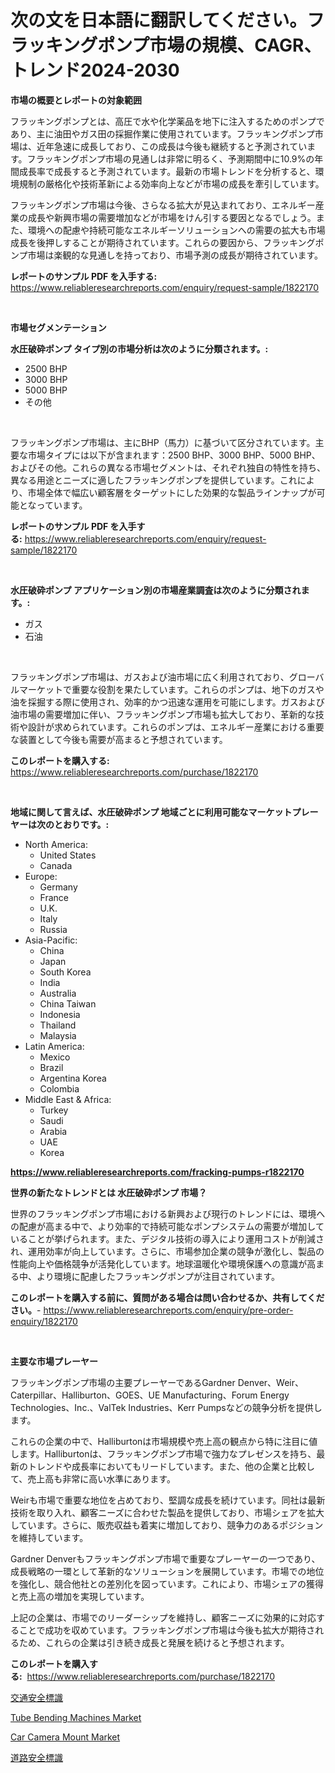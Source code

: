 <p><h1>次の文を日本語に翻訳してください。フラッキングポンプ市場の規模、CAGR、トレンド2024-2030</h1></p><p><strong>市場の概要とレポートの対象範囲</strong></p>
<p><p>フラッキングポンプとは、高圧で水や化学薬品を地下に注入するためのポンプであり、主に油田やガス田の採掘作業に使用されています。フラッキングポンプ市場は、近年急速に成長しており、この成長は今後も継続すると予測されています。フラッキングポンプ市場の見通しは非常に明るく、予測期間中に10.9%の年間成長率で成長すると予測されています。最新の市場トレンドを分析すると、環境規制の厳格化や技術革新による効率向上などが市場の成長を牽引しています。</p><p>フラッキングポンプ市場は今後、さらなる拡大が見込まれており、エネルギー産業の成長や新興市場の需要増加などが市場をけん引する要因となるでしょう。また、環境への配慮や持続可能なエネルギーソリューションへの需要の拡大も市場成長を後押しすることが期待されています。これらの要因から、フラッキングポンプ市場は楽観的な見通しを持っており、市場予測の成長が期待されています。</p></p>
<p><strong>レポートのサンプル PDF を入手する:</strong> <a href="https://www.reliableresearchreports.com/enquiry/request-sample/1822170">https://www.reliableresearchreports.com/enquiry/request-sample/1822170</a></p>
<p>&nbsp;</p>
<p><strong>市場セグメンテーション</strong></p>
<p><strong>水圧破砕ポンプ タイプ別の市場分析は次のように分類されます。:</strong></p>
<p><ul><li>2500 BHP</li><li>3000 BHP</li><li>5000 BHP</li><li>その他</li></ul></p>
<p>&nbsp;</p>
<p><p>フラッキングポンプ市場は、主にBHP（馬力）に基づいて区分されています。主要な市場タイプには以下が含まれます：2500 BHP、3000 BHP、5000 BHP、およびその他。これらの異なる市場セグメントは、それぞれ独自の特性を持ち、異なる用途とニーズに適したフラッキングポンプを提供しています。これにより、市場全体で幅広い顧客層をターゲットにした効果的な製品ラインナップが可能となっています。</p></p>
<p><strong>レポートのサンプル PDF を入手する:</strong>&nbsp;<a href="https://www.reliableresearchreports.com/enquiry/request-sample/1822170">https://www.reliableresearchreports.com/enquiry/request-sample/1822170</a></p>
<p>&nbsp;</p>
<p><strong> 水圧破砕ポンプ アプリケーション別の市場産業調査は次のように分類されます。:</strong></p>
<p><ul><li>ガス</li><li>石油</li></ul></p>
<p>&nbsp;</p>
<p><p>フラッキングポンプ市場は、ガスおよび油市場に広く利用されており、グローバルマーケットで重要な役割を果たしています。これらのポンプは、地下のガスや油を採掘する際に使用され、効率的かつ迅速な運用を可能にします。ガスおよび油市場の需要増加に伴い、フラッキングポンプ市場も拡大しており、革新的な技術や設計が求められています。これらのポンプは、エネルギー産業における重要な装置として今後も需要が高まると予想されています。</p></p>
<p><strong>このレポートを購入する:</strong>&nbsp; <a href="https://www.reliableresearchreports.com/purchase/1822170">https://www.reliableresearchreports.com/purchase/1822170</a></p>
<p>&nbsp;</p>
<p><strong>地域に関して言えば、水圧破砕ポンプ 地域ごとに利用可能なマーケットプレーヤーは次のとおりです。:</strong></p>
<p><ul>
    <li>
        North America:
        <ul>
            <li>United States</li>
            <li>Canada</li>
        </ul>
    </li>
    <li>
        Europe:
        <ul>
            <li>Germany</li>
            <li>France</li>
            <li>U.K.</li>
            <li>Italy</li>
            <li>Russia</li>
        </ul>
    </li>
    <li>
        Asia-Pacific:
        <ul>
            <li>China</li>
            <li>Japan</li>
            <li>South Korea</li>
            <li>India</li>
            <li>Australia</li>
            <li>China Taiwan</li>
            <li>Indonesia</li>
            <li>Thailand</li>
            <li>Malaysia</li>
        </ul>
    </li>
    <li>
        Latin America:
        <ul>
            <li>Mexico</li>
            <li>Brazil</li>
            <li>Argentina Korea</li>
            <li>Colombia</li>
        </ul>
    </li>
    <li>
        Middle East & Africa:
        <ul>
            <li>Turkey</li>
            <li>Saudi</li>
            <li>Arabia</li>
            <li>UAE</li>
            <li>Korea</li>
        </ul>
    </li>
    </ul></p>
<p><strong><a href="https://www.reliableresearchreports.com/fracking-pumps-r1822170">https://www.reliableresearchreports.com/fracking-pumps-r1822170</a></strong>&nbsp;</p>
<p><strong>世界の新たなトレンドとは 水圧破砕ポンプ 市場？</strong></p>
<p><p>世界のフラッキングポンプ市場における新興および現行のトレンドには、環境への配慮が高まる中で、より効率的で持続可能なポンプシステムの需要が増加していることが挙げられます。また、デジタル技術の導入により運用コストが削減され、運用効率が向上しています。さらに、市場参加企業の競争が激化し、製品の性能向上や価格競争が活発化しています。地球温暖化や環境保護への意識が高まる中、より環境に配慮したフラッキングポンプが注目されています。</p></p>
<p><strong>このレポートを購入する前に、質問がある場合は問い合わせるか、共有してください。</strong>- <a href="https://www.reliableresearchreports.com/enquiry/pre-order-enquiry/1822170">https://www.reliableresearchreports.com/enquiry/pre-order-enquiry/1822170</a></p>
<p>&nbsp;</p>
<p><strong>主要な市場プレーヤー</strong></p>
<p><p>フラッキングポンプ市場の主要プレーヤーであるGardner Denver、Weir、Caterpillar、Halliburton、GOES、UE Manufacturing、Forum Energy Technologies、Inc.、ValTek Industries、Kerr Pumpsなどの競争分析を提供します。</p><p>これらの企業の中で、Halliburtonは市場規模や売上高の観点から特に注目に値します。Halliburtonは、フラッキングポンプ市場で強力なプレゼンスを持ち、最新のトレンドや成長率においてもリードしています。また、他の企業と比較して、売上高も非常に高い水準にあります。</p><p>Weirも市場で重要な地位を占めており、堅調な成長を続けています。同社は最新技術を取り入れ、顧客ニーズに合わせた製品を提供しており、市場シェアを拡大しています。さらに、販売収益も着実に増加しており、競争力のあるポジションを維持しています。</p><p>Gardner Denverもフラッキングポンプ市場で重要なプレーヤーの一つであり、成長戦略の一環として革新的なソリューションを展開しています。市場での地位を強化し、競合他社との差別化を図っています。これにより、市場シェアの獲得と売上高の増加を実現しています。</p><p>上記の企業は、市場でのリーダーシップを維持し、顧客ニーズに効果的に対応することで成功を収めています。フラッキングポンプ市場は今後も拡大が期待されるため、これらの企業は引き続き成長と発展を続けると予想されます。</p></p>
<p><strong>このレポートを購入する:</strong>&nbsp;&nbsp;<a href="https://www.reliableresearchreports.com/purchase/1822170">https://www.reliableresearchreports.com/purchase/1822170</a></p>
<p><p><a href="https://medium.com/@juliafadel1922/%E4%BA%A4%E9%80%9A%E5%AE%89%E5%85%A8%E6%A8%99%E8%AD%98%E5%B8%82%E5%A0%B4-2031%E5%B9%B4%E3%81%BE%E3%81%A7%E3%81%AE%E6%88%90%E5%8A%9F%E3%81%97%E3%81%9F%E3%83%93%E3%82%B8%E3%83%8D%E3%82%B9%E6%88%A6%E7%95%A5%E4%BA%88%E6%B8%AC%E3%81%AE%E3%82%AB%E3%82%AE-4e7eb90f97a1">交通安全標識</a></p><p><a href="https://www.linkedin.com/pulse/tube-bending-machines-market-trends-analysis-forecasted-3h7pf?trackingId=2QX6G0qbIxwgQHT%2Bok%2Bxug%3D%3D">Tube Bending Machines Market</a></p><p><a href="https://www.linkedin.com/pulse/car-camera-mount-market-report-reveals-latest-trends-growth-9u64e?trackingId=RPAIG%2FvUzqdv3nk%2BfaZwug%3D%3D">Car Camera Mount Market</a></p><p><a href="https://medium.com/@juliafadel1922/2024%E5%B9%B4%E3%81%8B%E3%82%892031%E5%B9%B4%E3%81%BE%E3%81%A7%E3%81%AE%E6%9C%9F%E9%96%93%E3%81%AE%E9%81%93%E8%B7%AF%E5%AE%89%E5%85%A8%E6%A8%99%E8%AD%98%E3%81%AE%E5%B8%82%E5%A0%B4%E5%88%86%E6%9E%90%E3%81%A8%E8%A6%8F%E6%A8%A1%E4%BA%88%E6%B8%AC-822a0397669d">道路安全標識</a></p></p>